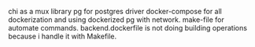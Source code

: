 chi as a mux library
pg for postgres driver
docker-compose for all dockerization and using dockerized pg with network.
make-file for automate commands.
backend.dockerfile is not doing building operations because i handle it with Makefile.